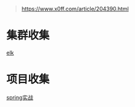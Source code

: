 > https://www.x0ff.com/article/204390.html

# 集群收集

[elk](../项目集群/elk.md)

# 项目收集

[spring实战](../项目集群/项目demo实战.md)


